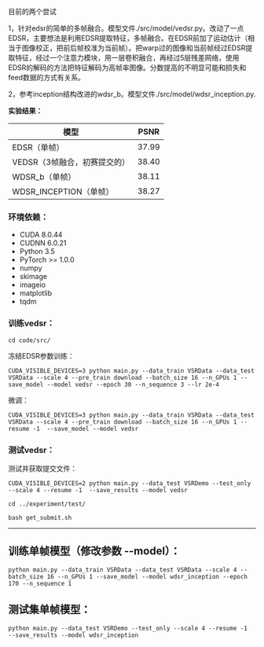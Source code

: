 目前的两个尝试	

1，针对edsr的简单的多帧融合。模型文件./src/model/vedsr.py。改动了一点EDSR，主要想法是利用EDSR提取特征，多帧融合。在EDSR前加了运动估计（相当于图像校正，把前后帧校准为当前帧）。把warp过的图像和当前帧经过EDSR提取特征，经过一个注意力模块，用一层卷积融合，再经过5层残差网络，使用EDSR的解码的方法把特征解码为高帧率图像。分数提高的不明显可能和损失和feed数据的方式有关系。

2，参考inception结构改进的wdsr_b。模型文件./src/model/wdsr_inception.py.



**实验结果：**

| 模型                         | PSNR  |
| ---------------------------- | ----- |
| EDSR（单帧）                 | 37.99 |
| VEDSR（3帧融合，初赛提交的） | 38.40 |
| WDSR_b（单帧）               | 38.11 |
| WDSR_INCEPTION（单帧）       | 38.27 |

 	

### 环境依赖：

- CUDA 8.0.44
- CUDNN 6.0.21
- Python 3.5
- PyTorch >= 1.0.0
- numpy
- skimage
- imageio
- matplotlib
- tqdm

### 训练vedsr：

```
cd code/src/
```

冻结EDSR参数训练：

```
CUDA_VISIBLE_DEVICES=3 python main.py --data_train VSRData --data_test VSRData --scale 4 --pre_train download --batch_size 16 --n_GPUs 1 --save_model --model vedsr --epoch 30 --n_sequence 3 --lr 2e-4
```

微调：

```
CUDA_VISIBLE_DEVICES=3 python main.py --data_train VSRData --data_test VSRData --scale 4 --pre_train download --batch_size 16 --n_GPUs 1 --resume -1  --save_model --model vedsr  
```

### 测试vedsr：

测试并获取提交文件：

```
CUDA_VISIBLE_DEVICES=2 python main.py --data_test VSRDemo --test_only --scale 4 --resume -1  --save_results --model vedsr

cd ../experiment/test/

bash get_submit.sh
```



------



## 训练单帧模型（修改参数 --model）：

```
python main.py --data_train VSRData --data_test VSRData --scale 4 --batch_size 16 --n_GPUs 1 --save_model --model wdsr_inception --epoch 170 --n_sequence 1
```

## 测试集单帧模型：

```
python main.py --data_test VSRDemo --test_only --scale 4 --resume -1  --save_results --model wdsr_inception  
```
